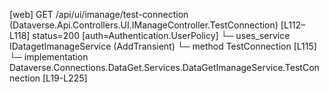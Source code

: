 [web] GET /api/ui/imanage/test-connection  (Dataverse.Api.Controllers.UI.IManageController.TestConnection)  [L112–L118] status=200 [auth=Authentication.UserPolicy]
  └─ uses_service IDatagetImanageService (AddTransient)
    └─ method TestConnection [L115]
      └─ implementation Dataverse.Connections.DataGet.Services.DataGetImanageService.TestConnection [L19-L225]


